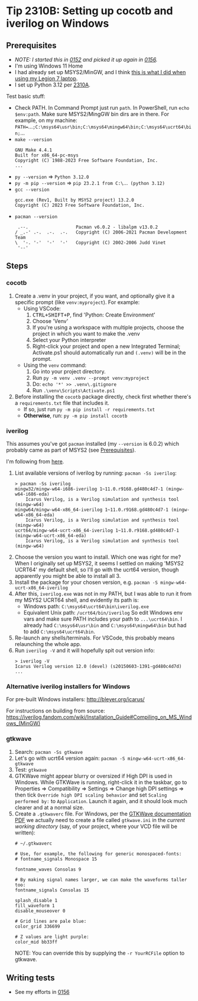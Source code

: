 # Tip 2310B: Setting up cocotb and iverilog on Windows

## Prerequisites

*   _NOTE: I started this in [0152](../0152-2023-10-04.md) and picked it up again in [0156](../0156-2023-10-10.md#automated-tests)._
*   I'm using Windows 11 Home
*   I had already set up MSYS2/MinGW, and I think [this is what I did when using my Legion 7 laptop](https://github.com/algofoogle/raybox-zero#running-verilator-simulation-on-windows).
*   I set up Python 3.12 per [2310A](./2310A.md).

Test basic stuff:
*   Check PATH. In Command Prompt just run `path`. In PowerShell, run `echo $env:path`. Make sure MSYS2/MingGW bin dirs are in there. For example, on my machine:
    `PATH=`...`;C:\msys64\usr\bin;C:\msys64\mingw64\bin;C:\msys64\ucrt64\bin;`...
*   `make --version`
    ```
    GNU Make 4.4.1
    Built for x86_64-pc-msys
    Copyright (C) 1988-2023 Free Software Foundation, Inc.
    ...
    ```
*   `py --version` => `Python 3.12.0`
*   `py -m pip --version` => `pip 23.2.1 from C:\`...` (python 3.12)`
*   `gcc --version`
    ```
    gcc.exe (Rev1, Built by MSYS2 project) 13.2.0
    Copyright (C) 2023 Free Software Foundation, Inc.
    ```
*   `pacman --version`
    ```
     .--.                  Pacman v6.0.2 - libalpm v13.0.2
    / _.-' .-.  .-.  .-.   Copyright (C) 2006-2021 Pacman Development Team
    \  '-. '-'  '-'  '-'   Copyright (C) 2002-2006 Judd Vinet
     '--'
    ```
    
## Steps

### cocotb

1.  Create a .venv in your project, if you want, and optionally give it a specific prompt (like `venv:myproject`). For example:
    *   Using VSCode:
        1.  <kbd>CTRL+SHIFT+P</kbd>, find 'Python: Create Environment'
        2.  Choose 'Venv'
        3.  If you're using a workspace with multiple projects, choose the project in which you want to make the .venv
        4.  Select your Python interpreter
        5.  Right-click your project and open a new Integrated Terminal; Activate.ps1 should automatically run and `(.venv)` will be in the prompt.
    *   Using the `venv` command:
        1.  Go into your project directory.
        2.  Run `py -m venv .venv --prompt venv:myproject`
        3.  Do: `echo '*' >> .venv\.gitignore`
        4.  Run `.\venv\Scripts\Activate.ps1`
2.  Before installing the `cocotb` package directly, check first whether there's a `requirements.txt` file that includes it.
    *   If so, just run `py -m pip install -r requirements.txt`
    *   **Otherwise**, run: `py -m pip install cocotb`

### iverilog

This assumes you've got `pacman` installed (my `--version` is 6.0.2) which probably came as part of MSYS2 (see [Prerequisites](#prerequisites)).

I'm following from [here](https://iverilog.fandom.com/wiki/Installation_Guide#Windows).

1.  List available versions of iverilog by running: `pacman -Ss iverilog`:
    ```
    > pacman -Ss iverilog
    mingw32/mingw-w64-i686-iverilog 1~11.0.r9168.gd480c4d7-1 (mingw-w64-i686-eda)
        Icarus Verilog, is a Verilog simulation and synthesis tool (mingw-w64)
    mingw64/mingw-w64-x86_64-iverilog 1~11.0.r9168.gd480c4d7-1 (mingw-w64-x86_64-eda)
        Icarus Verilog, is a Verilog simulation and synthesis tool (mingw-w64)
    ucrt64/mingw-w64-ucrt-x86_64-iverilog 1~11.0.r9168.gd480c4d7-1 (mingw-w64-ucrt-x86_64-eda)
        Icarus Verilog, is a Verilog simulation and synthesis tool (mingw-w64)
    ```
2.  Choose the version you want to install. Which one was right for me? When I originally set up MSYS2, it seems I settled on making 'MSYS2 UCRT64' my default shell, so I'll go with the ucrt64 version, though apparently you might be able to install all 3.
3.  Install the package for your chosen version, e.g. `pacman -S mingw-w64-ucrt-x86_64-iverilog`
4.  After this, `iverilog.exe` was not in my PATH, but I was able to run it from my MSYS2 UCRT64 shell, and evidently its path is:
    *   Windows path: `C:\msys64\ucrt64\bin\iverilog.exe`
    *   Equivalent Unix path: `/ucrt64/bin/iverilog`
    So edit Windows env vars and make sure PATH includes your path to `...\ucrt64\bin`. I already had `C:\msys64\usr\bin` and `C:\msys64\mingw64\bin` but had to add `C:\msys64\ucrt64\bin`.
5.  Re-launch any shells/terminals. For VSCode, this probably means relaunching the whole app.
6.  Run `iverilog -V` and it will hopefully spit out version info:
    ```
    > iverilog -V
    Icarus Verilog version 12.0 (devel) (s20150603-1391-gd480c4d7d)
    ...
    ```

### Alternative iverilog installers for Windows

For pre-built Windows installers: http://bleyer.org/icarus/

For instructions on building from source: https://iverilog.fandom.com/wiki/Installation_Guide#Compiling_on_MS_Windows_(MinGW)

### gtkwave

1.  Search: `pacman -Ss gtkwave`
2.  Let's go with ucrt64 version again: `pacman -S mingw-w64-ucrt-x86_64-gtkwave`
3.  Test: `gtkwave`
4.  GTKWave might appear blurry or oversized if High DPI is used in Windows. While GTKWave is running, right-click it in the taskbar, go to Properties => Compatibility => Settings => Change high DPI settings => then tick `Override high DPI scaling behavior` and set `Scaling performed by:` to `Application`. Launch it again, and it should look much clearer and at a normal size.
5.  Create a `.gtkwaverc` file. For Windows, per the [GTKWave documentation PDF] we actually need to create a file called `gtkwave.ini` in the *current working directory* (say, of your project, where your VCD file will be written):
    ```
    # ~/.gtkwaverc

    # Use, for example, the following for generic monospaced-fonts:
    # fontname_signals Monospace 15

    fontname_waves Consolas 9

    # By making signal names larger, we can make the waveforms taller too:
    fontname_signals Consolas 15

    splash_disable 1
    fill_waveform 1
    disable_mouseover 0

    # Grid lines are pale blue:
    color_grid 336699

    # Z values are light purple:
    color_mid bb33ff
    ```
    NOTE: You can override this by supplying the `-r YourRCFile` option to gtkwave.

[GTKWave documentation PDF]: https://gtkwave.sourceforge.net/gtkwave.pdf

## Writing tests

*   See my efforts in [0156](../0156-2023-10-10.md#automated-tests)
